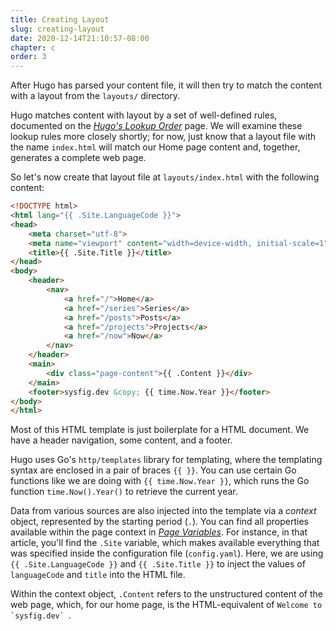 ```yaml
---
title: Creating Layout
slug: creating-layout
date: 2020-12-14T21:10:57-08:00
chapter: c
order: 3
---
```


After Hugo has parsed your content file, it will then try to match the content with a layout from the `layouts/` directory.

Hugo matches content with layout by a set of well-defined rules, documented on the [_Hugo's Lookup Order_](https://gohugo.io/templates/lookup-order/) page. We will examine these lookup rules more closely shortly; for now, just know that a layout file with the name `index.html` will match our Home page content and, together, generates a complete web page.

So let's now create that layout file at `layouts/index.html` with the following content:

```html
<!DOCTYPE html>
<html lang="{{ .Site.LanguageCode }}">
<head>
    <meta charset="utf-8">
    <meta name="viewport" content="width=device-width, initial-scale=1">
    <title>{{ .Site.Title }}</title>
</head>
<body>
    <header>
        <nav>
            <a href="/">Home</a>
            <a href="/series">Series</a>
            <a href="/posts">Posts</a>
            <a href="/projects">Projects</a>
            <a href="/now">Now</a>
        </nav>
    </header>
    <main>
        <div class="page-content">{{ .Content }}</div>
    </main>
    <footer>sysfig.dev &copy; {{ time.Now.Year }}</footer>
</body>
</html>
```

Most of this HTML template is just boilerplate for a HTML document. We have a header navigation, some content, and a footer.

Hugo uses Go's `http/templates` library for templating, where the templating syntax are enclosed in a pair of braces `{{ }}`. You can use certain Go functions like we are doing with `{{ time.Now.Year }}`, which runs the Go function `time.Now().Year()` to retrieve the current year.

Data from various sources are also injected into the template via a _context_ object, represented by the starting period (`.`). You can find all properties available within the page context in _[Page Variables](https://gohugo.io/variables/page/)_. For instance, in that article, you'll find the `.Site` variable, which makes available everything that was specified inside the configuration file (`config.yaml`). Here, we are using `{{ .Site.LanguageCode }}` and `{{ .Site.Title }}` to inject the values of `languageCode` and `title` into the HTML file.

Within the context object, `.Content` refers to the unstructured content of the web page, which, for our home page, is the HTML-equivalent of ``Welcome to `sysfig.dev` ``.
